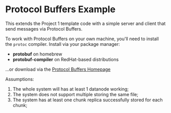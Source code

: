 # Protocol Buffers Example

This extends the Project 1 template code with a simple server and client that send messages via Protocol Buffers.

To work with Protocol Buffers on your own machine, you'll need to install the ```protoc``` compiler. Install via your package manager:

* **protobuf** on homebrew 
* **protobuf-compiler** on RedHat-based distributions

...or download via the [Protocol Buffers Homepage](https://developers.google.com/protocol-buffers/)

Assumptions:
1. The whole system will has at least 1 datanode working;
2. The system does not support multiple storing the same file;
3. The system has at least one chunk replica successfully stored for each chunk;

